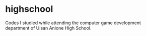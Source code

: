 # highschool
Codes I studied while attending the computer game development department of Ulsan Anione High School.
